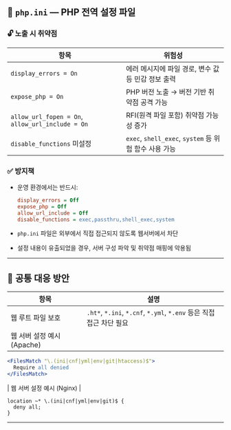 
## 🧩 `php.ini` — **PHP 전역 설정 파일**

### 🔓 노출 시 취약점

| 항목                                               | 위험성                                          |
| ------------------------------------------------ | -------------------------------------------- |
| `display_errors = On`                            | 에러 메시지에 파일 경로, 변수 값 등 민감 정보 출력               |
| `expose_php = On`                                | PHP 버전 노출 → 버전 기반 취약점 공격 가능                  |
| `allow_url_fopen = On`, `allow_url_include = On` | RFI(원격 파일 포함) 취약점 가능성 증가                     |
| `disable_functions` 미설정                          | `exec`, `shell_exec`, `system` 등 위험 함수 사용 가능 |

### ✅ 방지책

* 운영 환경에서는 반드시:

  ```ini
  display_errors = Off
  expose_php = Off
  allow_url_include = Off
  disable_functions = exec,passthru,shell_exec,system
  ```
* `php.ini` 파일은 외부에서 직접 접근되지 않도록 웹서버에서 차단
* 설정 내용이 유출되었을 경우, 서버 구성 파악 및 취약점 매핑에 악용됨

---

## 🚨 공통 대응 방안

| 항목                  | 설명                                                        |
| ------------------- | --------------------------------------------------------- |
| 웹 루트 파일 보호          | `.ht*`, `*.ini`, `*.cnf`, `*.yml`, `*.env` 등은 직접 접근 차단 필요 |
| 웹 서버 설정 예시 (Apache) |                                                           |

```apache
<FilesMatch "\.(ini|cnf|yml|env|git|htaccess)$">
  Require all denied
</FilesMatch>
```

\| 웹 서버 설정 예시 (Nginx) |

```nginx
location ~* \.(ini|cnf|yml|env|git)$ {
  deny all;
}
```

---

